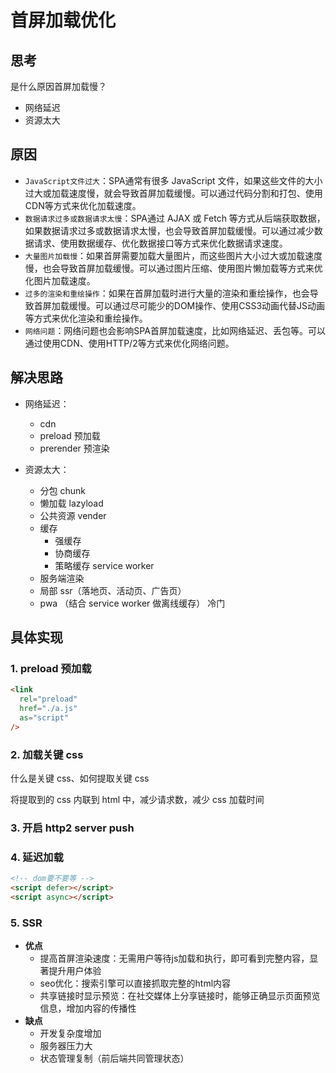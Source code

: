 # 首屏加载优化

## 思考

是什么原因首屏加载慢？

- 网络延迟
- 资源太大

## 原因

- `JavaScript文件过大`：SPA通常有很多 JavaScript  文件，如果这些文件的大小过大或加载速度慢，就会导致首屏加载缓慢。可以通过代码分割和打包、使用CDN等方式来优化加载速度。
- `数据请求过多或数据请求太慢`：SPA通过 AJAX 或 Fetch 等方式从后端获取数据，如果数据请求过多或数据请求太慢，也会导致首屏加载缓慢。可以通过减少数据请求、使用数据缓存、优化数据接口等方式来优化数据请求速度。
- `大量图片加载慢`：如果首屏需要加载大量图片，而这些图片大小过大或加载速度慢，也会导致首屏加载缓慢。可以通过图片压缩、使用图片懒加载等方式来优化图片加载速度。
- `过多的渲染和重绘操作`：如果在首屏加载时进行大量的渲染和重绘操作，也会导致首屏加载缓慢。可以通过尽可能少的DOM操作、使用CSS3动画代替JS动画等方式来优化渲染和重绘操作。
- `网络问题`：网络问题也会影响SPA首屏加载速度，比如网络延迟、丢包等。可以通过使用CDN、使用HTTP/2等方式来优化网络问题。

## 解决思路

- 网络延迟：

  - cdn
  - preload 预加载
  - prerender 预渲染

- 资源太大：
  - 分包 chunk
  - 懒加载 lazyload
  - 公共资源 vender
  - 缓存
    - 强缓存
    - 协商缓存
    - 策略缓存 service worker
  - 服务端渲染
  - 局部 ssr（落地页、活动页、广告页）
  - pwa （结合 service worker 做离线缓存） 冷门

## 具体实现

### 1. preload 预加载

```html
<link
  rel="preload"
  href="./a.js"
  as="script"
/>
```

### 2. 加载关键 css

什么是关键 css、如何提取关键 css

将提取到的 css 内联到 html 中，减少请求数，减少 css 加载时间

### 3. 开启 http2 server push

### 4. 延迟加载

```html
<!-- dom要不要等 -->
<script defer></script>
<script async></script>
```

### 5. SSR <Badge type="tip" text="终极方案" />

- **优点**
    - 提高首屏渲染速度：无需用户等待js加载和执行，即可看到完整内容，显著提升用户体验
    - seo优化：搜索引擎可以直接抓取完整的html内容
    - 共享链接时显示预览：在社交媒体上分享链接时，能够正确显示页面预览信息，增加内容的传播性
- **缺点**
    - 开发复杂度增加
    - 服务器压力大
    - 状态管理复制（前后端共同管理状态）